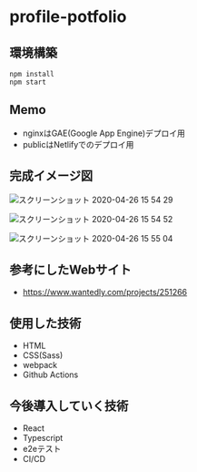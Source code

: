 # profile-potfolio

## 環境構築
```
npm install
npm start
```

## Memo
- nginxはGAE(Google App Engine)デプロイ用
- publicはNetlifyでのデプロイ用

## 完成イメージ図
![スクリーンショット 2020-04-26 15 54 29](https://user-images.githubusercontent.com/61375806/80300312-742bcc80-87d6-11ea-8756-baf7a3cc0d4b.png)

![スクリーンショット 2020-04-26 15 54 52](https://user-images.githubusercontent.com/61375806/80300313-768e2680-87d6-11ea-8c0a-5093506fe610.png)

![スクリーンショット 2020-04-26 15 55 04](https://user-images.githubusercontent.com/61375806/80300316-7aba4400-87d6-11ea-8e63-9ea788f26e5f.png)


## 参考にしたWebサイト
- https://www.wantedly.com/projects/251266

## 使用した技術
- HTML
- CSS(Sass)
- webpack
- Github Actions

## 今後導入していく技術
- React
- Typescript
- e2eテスト
- CI/CD
